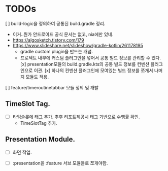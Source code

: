# TODOs
[ ] build-logic을 정의하여 공통된 build.gradle 정리.
  -  이거..뭔가 안드로이드 공식 문서는 없고, nia에만 있네.
  - https://algosketch.tistory.com/179
  - https://www.slideshare.net/slideshow/gradle-kotlin/261178195
    - gradle custom plugin을 만드는 개념.
    - 프로젝트 내부에 커스텀 플러그인을 넣어서 공통 빌드 정보를 관리할 수 있다.
[x] presentation모듈의 build.gradle.kts의 공통 빌드 정보를 컨벤션 플러그인으로 이관.
[x] 하나의 컨벤션 플러그인에 모여있는 빌드 정보를 쪼개서 나머지 모듈도 적용. 
    

[ ] feature/timeroutinetabbar 모듈 정의 및 개발

## TimeSlot Tag.
- [ ] 타임슬롯에 태그 추가. 추후 리포트제공시 태그 기반으로 수행률 확인.
  - TimeSlotTag 추가.

## Presentation Module.
- [ ] 화면 작업. 
- [ ] :presentation을 :feature 서브 모듈들로 쪼개야함.


